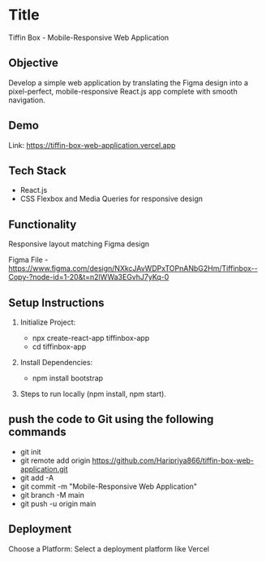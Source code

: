# Title
Tiffin Box - Mobile-Responsive Web Application

## Objective
Develop a simple web application by translating the Figma design into a pixel-perfect, mobile-responsive React.js app complete with smooth navigation.


## Demo

Link: https://tiffin-box-web-application.vercel.app

## Tech Stack

- React.js
- CSS Flexbox and Media Queries for responsive design

## Functionality

Responsive layout matching Figma design  

Figma File - https://www.figma.com/design/NXkcJAvWDPxTOPnANbG2Hm/Tiffinbox--Copy-?node-id=1-20&t=n2lWWa3EGvhJ7yKq-0


## Setup Instructions

1. Initialize Project:
    * npx create-react-app tiffinbox-app
    * cd tiffinbox-app

2. Install Dependencies:
    * npm install bootstrap

3. Steps to run locally (npm install, npm start).
   
   
## push the code to Git using the following commands
* git init
* git remote add origin https://github.com/Haripriya866/tiffin-box-web-application.git
* git add -A
* git commit -m "Mobile-Responsive Web Application"
* git branch -M main
* git push -u origin main

## Deployment
Choose a Platform: Select a deployment platform like Vercel

